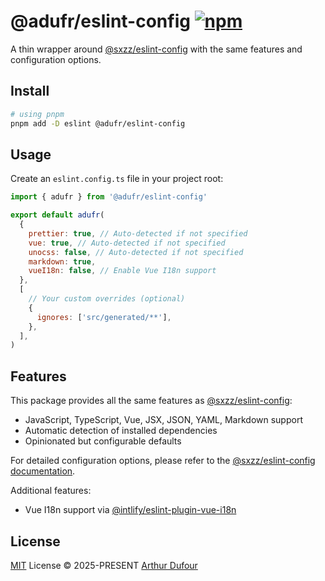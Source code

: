 # @adufr/eslint-config [![npm](https://img.shields.io/npm/v/@adufr/eslint-config.svg)](https://npmjs.com/package/@adufr/eslint-config)

A thin wrapper around [@sxzz/eslint-config](https://github.com/sxzz/eslint-config) with the same features and configuration options.

## Install

```bash
# using pnpm
pnpm add -D eslint @adufr/eslint-config
```

## Usage

Create an `eslint.config.ts` file in your project root:

```js
import { adufr } from '@adufr/eslint-config'

export default adufr(
  {
    prettier: true, // Auto-detected if not specified
    vue: true, // Auto-detected if not specified
    unocss: false, // Auto-detected if not specified
    markdown: true,
    vueI18n: false, // Enable Vue I18n support
  },
  [
    // Your custom overrides (optional)
    {
      ignores: ['src/generated/**'],
    },
  ],
)
```

## Features

This package provides all the same features as [@sxzz/eslint-config](https://github.com/sxzz/eslint-config):

- JavaScript, TypeScript, Vue, JSX, JSON, YAML, Markdown support
- Automatic detection of installed dependencies
- Opinionated but configurable defaults

For detailed configuration options, please refer to the [@sxzz/eslint-config documentation](https://github.com/sxzz/eslint-config).

Additional features:

- Vue I18n support via [@intlify/eslint-plugin-vue-i18n](https://github.com/intlify/eslint-plugin-vue-i18n)

## License

[MIT](./LICENSE) License © 2025-PRESENT [Arthur Dufour](https://github.com/adufr)
